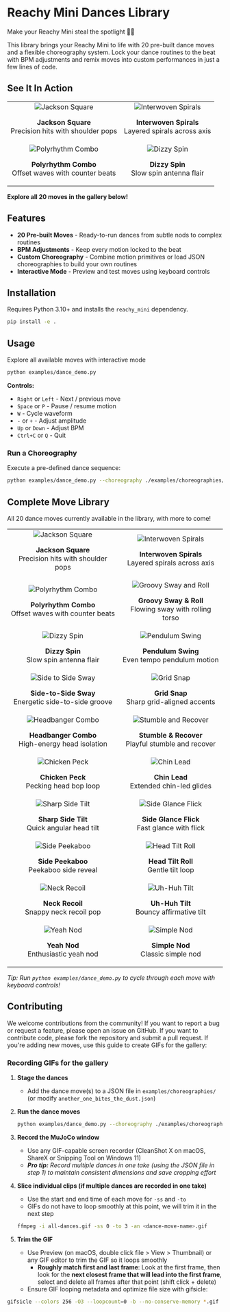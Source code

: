 # Reachy Mini Dances Library

Make your Reachy Mini steal the spotlight 🤖💃

This library brings your Reachy Mini to life with 20 pre-built dance moves and a flexible choreography system. Lock your dance routines to the beat with BPM adjustments and remix moves into custom performances in just a few lines of code.

##  See It In Action

<table>
  <tr>
    <td align="center">
      <img src="docs/assets/jackson-square.gif" alt="Jackson Square" />
      <p><strong>Jackson Square</strong><br />Precision hits with shoulder pops</p>
    </td>
    <td align="center">
      <img src="docs/assets/interwoven-spirals.gif" alt="Interwoven Spirals" />
      <p><strong>Interwoven Spirals</strong><br />Layered spirals across axis</p>
    </td>
  </tr>
  <tr>
    <td align="center">
      <img src="docs/assets/polyrhythm-combo.gif" alt="Polyrhythm Combo" />
      <p><strong>Polyrhythm Combo</strong><br />Offset waves with counter beats</p>
    </td>
    <td align="center">
      <img src="docs/assets/dizzy-spin.gif" alt="Dizzy Spin" />
      <p><strong>Dizzy Spin</strong><br />Slow spin antenna flair</p>
    </td>
  </tr>
</table>

**Explore all 20 moves in the gallery below!**

## Features

- **20 Pre-built Moves** - Ready-to-run dances from subtle nods to complex routines
- **BPM Adjustments** - Keep every motion locked to the beat
- **Custom Choreography** - Combine motion primitives or load JSON choreographies to build your own routines
- **Interactive Mode** - Preview and test moves using keyboard controls

## Installation

Requires Python 3.10+ and installs the `reachy_mini` dependency.

```bash
pip install -e .
```

## Usage

Explore all available moves with interactive mode
```bash
python examples/dance_demo.py
```

**Controls:**
- `Right` or `Left` - Next / previous move
- `Space` or `P` - Pause / resume motion
- `W` - Cycle waveform
- `-` or `+` - Adjust amplitude
- `Up` or `Down` - Adjust BPM
- `Ctrl+C` or `Q` - Quit

### Run a Choreography

Execute a pre-defined dance sequence:

```bash
python examples/dance_demo.py --choreography ./examples/choreographies/another_one_bites_the_dust.json --no-keyboard
```

## Complete Move Library

All 20 dance moves currently available in the library, with more to come!

<table>
  <tr>
    <td align="center">
      <img src="docs/assets/jackson-square.gif" alt="Jackson Square" />
      <p><strong>Jackson Square</strong><br />Precision hits with shoulder pops</p>
    </td>
    <td align="center">
      <img src="docs/assets/interwoven-spirals.gif" alt="Interwoven Spirals" />
      <p><strong>Interwoven Spirals</strong><br />Layered spirals across axis</p>
    </td>
  </tr>
  <tr>
    <td align="center">
      <img src="docs/assets/polyrhythm-combo.gif" alt="Polyrhythm Combo" />
      <p><strong>Polyrhythm Combo</strong><br />Offset waves with counter beats</p>
    </td>
    <td align="center">
      <img src="docs/assets/groovy-sway-and-roll.gif" alt="Groovy Sway and Roll" />
      <p><strong>Groovy Sway &amp; Roll</strong><br />Flowing sway with rolling torso</p>
    </td>
  </tr>
  <tr>
    <td align="center">
      <img src="docs/assets/dizzy-spin.gif" alt="Dizzy Spin" />
      <p><strong>Dizzy Spin</strong><br />Slow spin antenna flair</p>
    </td>
    <td align="center">
      <img src="docs/assets/pendulum-swing.gif" alt="Pendulum Swing" />
      <p><strong>Pendulum Swing</strong><br />Even tempo pendulum motion</p>
    </td>
  </tr>
  <tr>
    <td align="center">
      <img src="docs/assets/side-to-side-sway.gif" alt="Side to Side Sway" />
      <p><strong>Side-to-Side Sway</strong><br />Energetic side-to-side groove</p>
    </td>
    <td align="center">
      <img src="docs/assets/grid-snap.gif" alt="Grid Snap" />
      <p><strong>Grid Snap</strong><br />Sharp grid-aligned accents</p>
    </td>
  </tr>
  <tr>
    <td align="center">
      <img src="docs/assets/headbanger-combo.gif" alt="Headbanger Combo" />
      <p><strong>Headbanger Combo</strong><br />High-energy head isolation</p>
    </td>
    <td align="center">
      <img src="docs/assets/stumble-and-recover.gif" alt="Stumble and Recover" />
      <p><strong>Stumble &amp; Recover</strong><br />Playful stumble and recover</p>
    </td>
  </tr>
  <tr>
    <td align="center">
      <img src="docs/assets/chicken-peck.gif" alt="Chicken Peck" />
      <p><strong>Chicken Peck</strong><br />Pecking head bop loop</p>
    </td>
    <td align="center">
      <img src="docs/assets/chin-lead.gif" alt="Chin Lead" />
      <p><strong>Chin Lead</strong><br />Extended chin-led glides</p>
    </td>
  </tr>
  <tr>
    <td align="center">
      <img src="docs/assets/sharp-side-tilt.gif" alt="Sharp Side Tilt" />
      <p><strong>Sharp Side Tilt</strong><br />Quick angular head tilt</p>
    </td>
    <td align="center">
      <img src="docs/assets/side-glance-flick.gif" alt="Side Glance Flick" />
      <p><strong>Side Glance Flick</strong><br />Fast glance with flick</p>
    </td>
  </tr>
  <tr>
    <td align="center">
      <img src="docs/assets/side-peekaboo.gif" alt="Side Peekaboo" />
      <p><strong>Side Peekaboo</strong><br />Peekaboo side reveal</p>
    </td>
    <td align="center">
      <img src="docs/assets/head-tilt-roll.gif" alt="Head Tilt Roll" />
      <p><strong>Head Tilt Roll</strong><br />Gentle tilt loop</p>
    </td>
  </tr>
  <tr>
    <td align="center">
      <img src="docs/assets/neck-recoil.gif" alt="Neck Recoil" />
      <p><strong>Neck Recoil</strong><br />Snappy neck recoil pop</p>
    </td>
    <td align="center">
      <img src="docs/assets/uh-huh-tilt.gif" alt="Uh-Huh Tilt" />
      <p><strong>Uh-Huh Tilt</strong><br />Bouncy affirmative tilt</p>
    </td>
  </tr>
  <tr>
    <td align="center">
      <img src="docs/assets/yeah-nod.gif" alt="Yeah Nod" />
      <p><strong>Yeah Nod</strong><br />Enthusiastic yeah nod</p>
    </td>
    <td align="center">
      <img src="docs/assets/simple-nod.gif" alt="Simple Nod" />
      <p><strong>Simple Nod</strong><br />Classic simple nod</p>
    </td>
  </tr>
</table>

*Tip: Run `python examples/dance_demo.py` to cycle through each move with keyboard controls!*

## Contributing

We welcome contributions from the community! If you want to report a bug or request a feature, please open an issue on GitHub. If you want to contribute code, please fork the repository and submit a pull request. If you're adding new moves, use this guide to create GIFs for the gallery:

### Recording GIFs for the gallery

1. **Stage the dances**
   - Add the dance move(s) to a JSON file in `examples/choreographies/` (or modify `another_one_bites_the_dust.json`)

2. **Run the dance moves**

   ```bash
   python examples/dance_demo.py --choreography ./examples/choreographies/<your-dances>.json --no-keyboard
   ```

3. **Record the MuJoCo window**
   - Use any GIF-capable screen recorder (CleanShot X on macOS, ShareX or Snipping Tool on Windows 11)
   - ***Pro tip:** Record multiple dances in one take (using the JSON file in *step 1*) to maintain consistent dimensions and save cropping effort*

4. **Slice individual clips (if multiple dances are recorded in one take)**

   - Use the start and end time of each move for `-ss` and `-to`
   - GIFs do not have to loop smoothly at this point, we will trim it in the next step

   ```bash
   ffmpeg -i all-dances.gif -ss 0 -to 3 -an <dance-move-name>.gif
   ```

5. **Trim the GIF**
   - Use Preview (on macOS, double click file > View > Thumbnail) or any GIF editor to trim the GIF so it loops smoothly
      - **Roughly match first and last frame**: Look at the first frame, then look for the **next closest frame that will lead into the first frame**, select and delete all frames after that point (shift click + delete)
   - Ensure GIF looping metadata and optimize file size with gifsicle:

  ```bash
  gifsicle --colors 256 -O3 --loopcount=0 -b --no-conserve-memory *.gif
  ```
